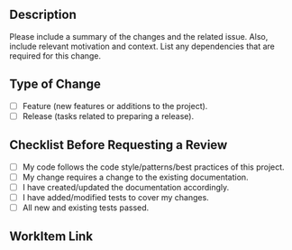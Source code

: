 ## Description
 
Please include a summary of the changes and the related issue. Also, include relevant motivation and context. List any dependencies that are required for this change.
 
## Type of Change
 
- [ ] Feature (new features or additions to the project).
- [ ] Release (tasks related to preparing a release).
 
## Checklist Before Requesting a Review
 
- [ ] My code follows the code style/patterns/best practices of this project.
- [ ] My change requires a change to the existing documentation.
- [ ] I have created/updated the documentation accordingly.
- [ ] I have added/modified tests to cover my changes.
- [ ] All new and existing tests passed.
 
## WorkItem Link

